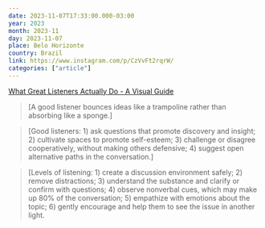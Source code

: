 ```yaml
---
date: 2023-11-07T17:33:00.000-03:00
year: 2023
month: 2023-11
day: 2023-11-07
place: Belo Horizonte
country: Brazil
link: https://www.instagram.com/p/CzVvFt2rqrW/
categories: ["article"]
---
```

[What Great Listeners Actually Do - A Visual Guide](https://www.instagram.com/p/CzVvFt2rqrW/)

> [A good listener bounces ideas like a trampoline rather than absorbing like a sponge.]

> [Good listeners: 1) ask questions that promote discovery and insight; 2) cultivate spaces to promote self-esteem; 3) challenge or disagree cooperatively, without making others defensive; 4) suggest open alternative paths in the conversation.]

> [Levels of listening: 1) create a discussion environment safely; 2) remove distractions; 3) understand the substance and clarify or confirm with questions; 4) observe nonverbal cues, which may make up 80% of the conversation; 5) empathize with emotions about the topic; 6) gently encourage and help them to see the issue in another light.
